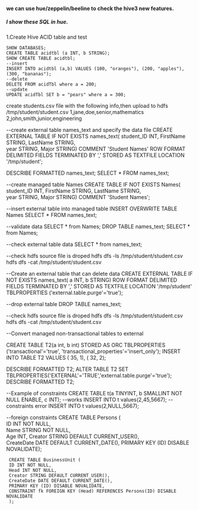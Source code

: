#### we can use hue/zeppelin/beeline to check the hive3 new features.
##### I show these SQL in hue.
1.Create Hive ACID table and test
```
SHOW DATABASES;
CREATE TABLE acidtbl (a INT, b STRING);
SHOW CREATE TABLE acidtbl;
--insert
INSERT INTO acidtbl (a,b) VALUES (100, "oranges"), (200, "apples"), (300, "bananas");
--delete
DELETE FROM acidTbl where a = 200;
--update
UPDATE acidTbl SET b = "pears" where a = 300;

```

create students.csv file with the following info,then upload to hdfs /tmp/student/student.csv
1,jane,doe,senior,mathematics
2,john,smith,junior,engineering 

--create external table names_text and specify the data file
CREATE EXTERNAL TABLE IF NOT EXISTS names_text(
  student_ID INT, FirstName STRING, LastName STRING,    
  year STRING, Major STRING)
  COMMENT 'Student Names'
  ROW FORMAT DELIMITED
  FIELDS TERMINATED BY ','
  STORED AS TEXTFILE
  LOCATION '/tmp/student';

  DESCRIBE FORMATTED names_text;
  SELECT * FROM names_text;
  
  --create managed table Names
  CREATE TABLE IF NOT EXISTS Names(
  student_ID INT, FirstName STRING, LastName STRING,    
  year STRING, Major STRING)
  COMMENT 'Student Names';

  --insert external table into managed table
  INSERT OVERWRITE TABLE Names SELECT * FROM names_text;
  
  --validate data
  SELECT * from Names; 
DROP TABLE names_text;
SELECT * from Names; 

--check external table data
SELECT * from names_text;

--check hdfs source file is droped
hdfs dfs -ls /tmp/student/student.csv
hdfs dfs -cat /tmp/student/student.csv

--Create an external table that can delete data
CREATE EXTERNAL TABLE IF NOT EXISTS names_text(
  a INT, b STRING)
  ROW FORMAT DELIMITED
  FIELDS TERMINATED BY ','
  STORED AS TEXTFILE
  LOCATION '/tmp/student'
  TBLPROPERTIES ('external.table.purge'='true');

--drop external table 
DROP TABLE names_text;

--check hdfs source file is droped
hdfs dfs -ls /tmp/student/student.csv
hdfs dfs -cat /tmp/student/student.csv

--Convert managed non-transactional tables to external

CREATE TABLE T2(a int, b int) 
  STORED AS ORC
  TBLPROPERTIES ('transactional'='true',
'transactional_properties'='insert_only');
INSERT INTO TABLE T2 VALUES ( 35, 1), ( 32, 2);

DESCRIBE FORMATTED T2;
ALTER TABLE T2 SET TBLPROPERTIES('EXTERNAL'='TRUE','external.table.purge'='true');
DESCRIBE FORMATTED T2;


--Example of constraints
CREATE TABLE t(a TINYINT, b SMALLINT NOT NULL ENABLE, c INT);
--works
INSERT INTO t values(2,45,5667);
--constraints error
INSERT INTO t values(2,NULL,5667); 

--foreign constraints
CREATE TABLE Persons (   
     ID INT NOT NULL,   
     Name STRING NOT NULL,   
     Age INT,
     Creator STRING DEFAULT CURRENT_USER(),    
     CreateDate DATE DEFAULT CURRENT_DATE(),
     PRIMARY KEY (ID) DISABLE NOVALIDATE);
     
     CREATE TABLE BusinessUnit (
     ID INT NOT NULL,    
     Head INT NOT NULL,
     Creator STRING DEFAULT CURRENT_USER(),    
     CreateDate DATE DEFAULT CURRENT_DATE(),
     PRIMARY KEY (ID) DISABLE NOVALIDATE,
     CONSTRAINT fk FOREIGN KEY (Head) REFERENCES Persons(ID) DISABLE NOVALIDATE
     );


